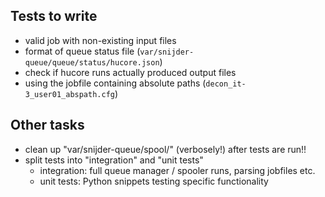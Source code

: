 Tests to write
--------------

* valid job with non-existing input files
* format of queue status file (`var/snijder-queue/queue/status/hucore.json`)
* check if hucore runs actually produced output files
* using the jobfile containing absolute paths (`decon_it-3_user01_abspath.cfg`)

Other tasks
-----------

* clean up "var/snijder-queue/spool/" (verbosely!) after tests are run!!
* split tests into "integration" and "unit tests"
  * integration: full queue manager / spooler runs, parsing jobfiles etc.
  * unit tests: Python snippets testing specific functionality
